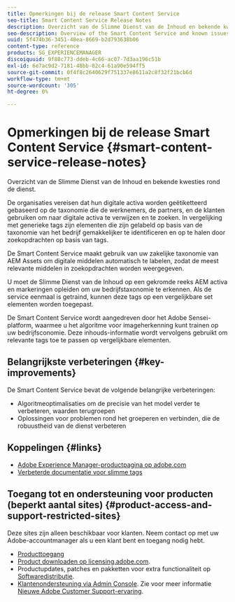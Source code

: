 ```yaml
---
title: Opmerkingen bij de release Smart Content Service
seo-title: Smart Content Service Release Notes
description: Overzicht van de Slimme Dienst van de Inhoud en bekende kwesties rond de dienst.
seo-description: Overview of the Smart Content Service and known issues around the service.
uuid: 5f474b36-3451-48ea-8669-b2d793638b06
content-type: reference
products: SG_EXPERIENCEMANAGER
discoiquuid: 9f88c773-ddeb-4c66-ac07-7d3aa196c51b
exl-id: 6e7ac9d2-7181-48bb-82c4-61a90e594ff5
source-git-commit: 0f4f8c2640629f751337e8611a2c8f32f21bcb6d
workflow-type: tm+mt
source-wordcount: '305'
ht-degree: 0%

---
```


# Opmerkingen bij de release Smart Content Service {#smart-content-service-release-notes}

Overzicht van de Slimme Dienst van de Inhoud en bekende kwesties rond de dienst.

De organisaties vereisen dat hun digitale activa worden geëtiketteerd gebaseerd op de taxonomie die de werknemers, de partners, en de klanten gebruiken om naar digitale activa te verwijzen en te zoeken. In vergelijking met generieke tags zijn elementen die zijn gelabeld op basis van de taxonomie van het bedrijf gemakkelijker te identificeren en op te halen door zoekopdrachten op basis van tags.

De Smart Content Service maakt gebruik van uw zakelijke taxonomie van AEM Assets om digitale middelen automatisch te labelen, zodat de meest relevante middelen in zoekopdrachten worden weergegeven.

U moet de Slimme Dienst van de Inhoud op een gekromde reeks AEM activa en markeringen opleiden om uw bedrijfstaxonomie te erkennen. Als de service eenmaal is getraind, kunnen deze tags op een vergelijkbare set elementen worden toegepast.

De Smart Content Service wordt aangedreven door het Adobe Sensei-platform, waarmee u het algoritme voor imageherkenning kunt trainen op uw bedrijfsconomie. Deze inhouds-informatie wordt vervolgens gebruikt om relevante tags toe te passen op vergelijkbare elementen.

## Belangrijkste verbeteringen {#key-improvements}

De Smart Content Service bevat de volgende belangrijke verbeteringen:

* Algoritmeoptimalisaties om de precisie van het model verder te verbeteren, waarden terugroepen
* Oplossingen voor problemen rond het groeperen en verbinden, die de robuustheid van de dienst verbeteren

## Koppelingen {#links}

* [Adobe Experience Manager-productpagina op adobe.com](https://www.adobe.com/marketing-cloud/experience-manager.html)
* [Verbeterde documentatie voor slimme tags](/help/assets/enhanced-smart-tags.md)

## Toegang tot en ondersteuning voor producten (beperkt aantal sites) {#product-access-and-support-restricted-sites}

Deze sites zijn alleen beschikbaar voor klanten. Neem contact op met uw Adobe-accountmanager als u een klant bent en toegang nodig hebt.

* [Producttoegang](https://login.experiencecloud.adobe.com/exc-content/login.html)
* [Product downloaden op licensing.adobe.com](https://licensing.adobe.com/).
* Productupdates, patches en pakketten voor extra functionaliteit op [Softwaredistributie](https://experience.adobe.com/#/downloads/content/software-distribution/en/aem.html).
* [Klantenondersteuning via Admin Console](https://adminconsole.adobe.com/). Zie voor meer informatie [Nieuwe Adobe Customer Support-ervaring](https://experienceleague.adobe.com/docs/customer-one/using/home.html).
